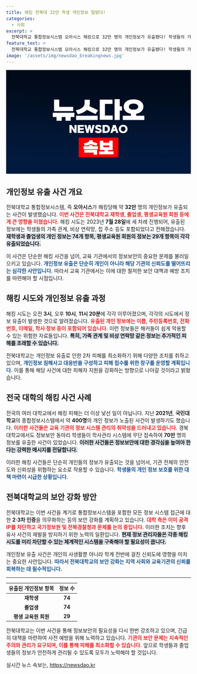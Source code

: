 ```yaml
---
title: 해킹 전북대 32만 학생 개인정보 털렸다!
categories:
  - 사회
excerpt: >
  전북대학교 통합정보시스템 오아시스 해킹으로 32만 명의 개인정보가 유출됐다! 학생들의 가족 정보까지 포함된 이 사건은 심각성을 더하고 있으며, 학교는 피해 최소화를 위해 대응에 나섰다.
feature_text: >
  전북대학교 통합정보시스템 오아시스 해킹으로 32만 명의 개인정보가 유출됐다! 학생들의 가족 정보까지 포함된 이 사건은 심각성을 더하고 있으며, 학교는 피해 최소화를 위해 대응에 나섰다.
image: '/assets/img/newsdao_breakingnews.jpg'
---
```


<p><img src="/assets/img/newsdao_breakingnews.jpg" alt="koreaapp 속보" /></p>

<h2 data-ke-size="size26">개인정보 유출 사건 개요</h2>

<p data-ke-size="size16">전북대학교 통합정보시스템, 즉 <b>오아시스</b>가 해킹당해 약 <b>32만</b> 명의 개인정보가 유출되는 사건이 발생했습니다. <b><span style="color: #ee2323;">이번 사건은 전북대학교 재학생, 졸업생, 평생교육원 회원 등에게 큰 영향을 미쳤습니다.</span></b> 해킹 시도는 2023년 <b>7월 28일</b>에 세 차례 진행되어, 유출된 정보에는 학생들의 가족 관계, 비상 연락망, 집 주소 등도 포함되었다고 전해졌습니다. <b><span style="background-color: #21538527;">재학생과 졸업생의 개인 정보는 74개 항목, 평생교육원 회원의 정보는 29개 항목이 각각 유출되었습니다.</span></b></p>

<p data-ke-size="size16">이 사건은 단순한 해킹 사건을 넘어, 교육 기관에서의 정보보안의 중요한 문제를 불러일으키고 있습니다. <b><span style="color: #1a5490;">개인정보 유출은 단순히 개인이 아니라 해당 기관의 신뢰도를 떨어뜨리는 심각한 사안입니다.</span></b> 따라서 교육 기관에서는 이에 대한 철저한 보안 대책과 예방 조치를 마련해야 할 시점입니다.</p>

<h2 data-ke-size="size26">해킹 시도와 개인정보 유출 과정</h2>

<p data-ke-size="size16">해킹 시도는 오전 <b>3시</b>, 오후 <b>10시</b>, <b>11시 20분</b>에 각각 이루어졌으며, 각각의 시도에서 정보 유출이 발생한 것으로 알려졌습니다. <b><span style="color: #ee2323;">유출된 개인 정보에는 이름, 주민등록번호, 전화번호, 이메일, 학사 정보 등이 포함되어 있습니다.</span></b> 이런 정보들은 해커들이 쉽게 악용할 수 있는 위험한 자료들입니다. <b><span style="background-color: #21538527;">특히, 가족 관계 및 비상 연락망 같은 정보는 추가적인 피해를 초래할 수 있습니다.</span></b></p>

<p data-ke-size="size16">전북대학교는 개인정보 유출로 인한 2차 피해를 최소화하기 위해 다양한 조치를 취하고 있으며, <b><span style="color: #1a5490;">개인정보 침해사고 대응반을 구성하고 피해 접수를 위한 창구를 운영할 계획입니다.</span></b> 이를 통해 해당 사건에 대한 피해자 지원을 강화하는 방향으로 나아갈 것이라고 밝혔습니다.</p>

<h2 data-ke-size="size26">전국 대학의 해킹 사건 사례</h2>

<p data-ke-size="size16">전국의 여러 대학교에서 해킹 피해는 더 이상 낯선 일이 아닙니다. 지난 <b>2021년</b>, <b>국민대학교</b>의 종합정보시스템에서 약 <b>400명</b>의 개인 정보가 노출된 사건이 발생하기도 했습니다. <b><span style="color: #ee2323;">이러한 사건들은 교육 기관의 정보 시스템 관리의 취약성을 드러내고 있습니다.</span></b> 경북대학교에서도 정보보안 동아리 학생들이 학사관리 시스템에 무단 접속하여 <b>70만</b> 명의 정보를 유출한 사건이 있었습니다. <b><span style="background-color: #21538527;">이러한 사건들은 정보보안에 대한 경각심을 높여야 한다는 강력한 메시지를 전달합니다.</span></b></p>

<p data-ke-size="size16">이러한 해킹 사건들은 단순히 개인들의 정보가 유출되는 것을 넘어서, 기관 전체의 안전도와 신뢰성을 위협하는 요소로 작용할 수 있습니다. <b><span style="color: #1a5490;">학생들의 개인 정보 보호를 위한 대책 마련이 시급한 상황입니다.</span></b></p>

<h2 data-ke-size="size26">전북대학교의 보안 강화 방안</h2>

<p data-ke-size="size16">전북대학교는 이번 사건을 계기로 통합정보시스템을 포함한 모든 정보 시스템 접근에 대한 <b>2·3차 인증</b>을 의무화하는 등의 보안 강화를 계획하고 있습니다. <b><span style="color: #ee2323;">대학 측은 이미 공격 IP를 차단하고 국가정보원 및 전북경찰청과 문제를 논의 중입니다.</span></b> 이러한 조치는 향후 유사 사건의 재발을 방지하기 위한 노력의 일환입니다. <b><span style="background-color: #21538527;">현재 정보 관리자들은 각종 해킹 시도를 미리 차단할 수 있는 체계적인 시스템을 구축해야 할 필요성이 큽니다.</span></b></p>

<p data-ke-size="size16">개인정보 유출 사건은 개인의 사생활뿐 아니라 학계 전반에 걸친 신뢰도에 영향을 미치는 중요한 사안입니다. <b><span style="color: #1a5490;">따라서 전북대학교의 보안 강화는 지역 사회와 교육기관의 신뢰를 회복하는 데 필수적입니다.</span></b></p>

<hr />

<table style="width: 100%; text-align: center;">
  <thead>
    <tr>
      <th style="text-align: center;"><b>유출된 개인정보 항목</b></th>
      <th style="text-align: center;"><b>정보 수</b></th>
    </tr>
  </thead>
  <tbody>
    <tr>
      <td style="text-align: center; height: 17px;"><b>재학생</b></td>
      <td style="text-align: center; height: 17px;"><b>74</b></td>
    </tr>
    <tr>
      <td style="text-align: center; height: 17px;"><b>졸업생</b></td>
      <td style="text-align: center; height: 17px;"><b>74</b></td>
    </tr>
    <tr>
      <td style="text-align: center; height: 17px;"><b>평생 교육원 회원</b></td>
      <td style="text-align: center; height: 17px;"><b>29</b></td>
    </tr>
  </tbody>
</table>

<p data-ke-size="size16">전북대학교는 이번 사건을 통해 정보보안의 필요성을 다시 한번 강조하고 있으며, 긴급히 대책을 마련하여 사전 예방을 위해 노력하고 있습니다. <b><span style="color: #ee2323;">기관의 보안 문제는 지속적인 주의와 관리가 요구되며, 이를 통해 피해를 최소화할 수 있습니다.</span></b> 앞으로 학생들과 졸업생들의 정보가 안전하게 관리될 수 있도록 모두가 노력해야 할 것입니다.</p>
실시간 뉴스 속보는, <a href="https://newsdao.kr" rel="dofollow">https://newsdao.kr</a>



